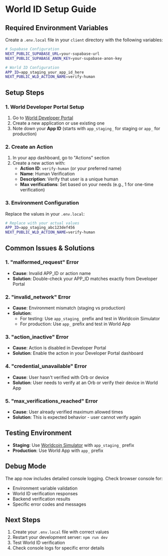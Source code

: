 # World ID Setup Guide

## Required Environment Variables

Create a `.env.local` file in your `client` directory with the following variables:

```bash
# Supabase Configuration
NEXT_PUBLIC_SUPABASE_URL=your-supabase-url
NEXT_PUBLIC_SUPABASE_ANON_KEY=your-supabase-anon-key

# World ID Configuration
APP_ID=app_staging_your_app_id_here
NEXT_PUBLIC_WLD_ACTION_NAME=verify-human
```

## Setup Steps

### 1. World Developer Portal Setup

1. Go to [World Developer Portal](https://developer.worldcoin.org/)
2. Create a new application or use existing one
3. Note down your **App ID** (starts with `app_staging_` for staging or `app_` for production)

### 2. Create an Action

1. In your app dashboard, go to "Actions" section
2. Create a new action with:
   - **Action ID**: `verify-human` (or your preferred name)
   - **Name**: Human Verification
   - **Description**: Verify that user is a unique human
   - **Max verifications**: Set based on your needs (e.g., 1 for one-time verification)

### 3. Environment Configuration

Replace the values in your `.env.local`:

```bash
# Replace with your actual values
APP_ID=app_staging_abc123def456
NEXT_PUBLIC_WLD_ACTION_NAME=verify-human
```

## Common Issues & Solutions

### 1. "malformed_request" Error
- **Cause**: Invalid APP_ID or action name
- **Solution**: Double-check your APP_ID matches exactly from Developer Portal

### 2. "invalid_network" Error
- **Cause**: Environment mismatch (staging vs production)
- **Solution**: 
  - For testing: Use `app_staging_` prefix and test in Worldcoin Simulator
  - For production: Use `app_` prefix and test in World App

### 3. "action_inactive" Error
- **Cause**: Action is disabled in Developer Portal
- **Solution**: Enable the action in your Developer Portal dashboard

### 4. "credential_unavailable" Error
- **Cause**: User hasn't verified with Orb or device
- **Solution**: User needs to verify at an Orb or verify their device in World App

### 5. "max_verifications_reached" Error
- **Cause**: User already verified maximum allowed times
- **Solution**: This is expected behavior - user cannot verify again

## Testing Environment

- **Staging**: Use [Worldcoin Simulator](https://simulator.worldcoin.org) with `app_staging_` prefix
- **Production**: Use World App with `app_` prefix

## Debug Mode

The app now includes detailed console logging. Check browser console for:
- Environment variable validation
- World ID verification responses
- Backend verification results
- Specific error codes and messages

## Next Steps

1. Create your `.env.local` file with correct values
2. Restart your development server: `npm run dev`
3. Test World ID verification
4. Check console logs for specific error details 
